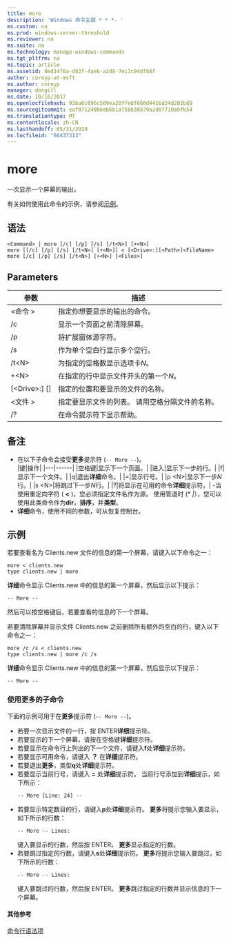```yaml
---
title: more
description: 'Windows 命令主题 * * *- '
ms.custom: na
ms.prod: windows-server-threshold
ms.reviewer: na
ms.suite: na
ms.technology: manage-windows-commands
ms.tgt_pltfrm: na
ms.topic: article
ms.assetid: ded14f6a-d82f-4aeb-a2d8-7ec1c94dfb8f
author: coreyp-at-msft
ms.author: coreyp
manager: dongill
ms.date: 10/16/2017
ms.openlocfilehash: 93ba6c696c509ea20ffe8f680d4416d24d202b89
ms.sourcegitcommit: eaf071249b6eb6b1a758b38579a2d87710abfb54
ms.translationtype: MT
ms.contentlocale: zh-CN
ms.lasthandoff: 05/31/2019
ms.locfileid: "66437313"
---
```

# <a name="more"></a>more



一次显示一个屏幕的输出。

有关如何使用此命令的示例，请参阅[示例](#BKMK_examples)。

## <a name="syntax"></a>语法

```
<Command> | more [/c] [/p] [/s] [/t<N>] [+<N>]
more [[/c] [/p] [/s] [/t<N>] [+<N>]] < [<Drive>:][<Path>]<FileName>
more [/c] [/p] [/s] [/t<N>] [+<N>] [<Files>]
```

## <a name="parameters"></a>Parameters

|           参数            |                               描述                               |
|--------------------------------|-------------------------------------------------------------------------|
|           \<命令 >           |      指定你想要显示的输出的命令。      |
|               /c               |               显示一个页面之前清除屏幕。               |
|               /p               |                      将扩展窗体源字符。                      |
|               /s               |          作为单个空白行显示多个空行。          |
|             /t\<N>             |         为指定的空格数显示选项卡*N*。         |
|             +\<N>              |     在指定的行中显示文件开头的第一个*N*。     |
| [\<Drive>:] [<Path>]<FileName> |          指定的位置和要显示的文件的名称。          |
|            \<文件 >            | 指定要显示文件的列表。 请用空格分隔文件的名称。 |
|               /?               |                  在命令提示符下显示帮助。                   |

## <a name="remarks"></a>备注

-   在以下子命令会接受**更多**提示符 (`-- More --`)。  
    |键|操作|
    |---|------|
    |空格键|显示下一个页面。|
    |进入|显示下一步的行。|
    |f|显示下一个文件。|
    |q|退出**详细**命令。|
    |=|显示行号。|
    |p \<N>|显示下一步*N*行。|
    |s \<N>|将跳过下一步*N*行。|
    |?|将显示在可用的命令**详细**提示符。|
-当使用重定向字符 ( **<** )，您必须指定文件名作为源。 使用管道时 (* *|*），您可以使用此类命令作为**dir**，**排序**，并**类型**。
-   **详细**命令，使用不同的参数，可从恢复控制台。

## <a name="BKMK_examples"></a>示例

若要查看名为 Clients.new 文件的信息的第一个屏幕，请键入以下命令之一：
```
more < clients.new
type clients.new | more
```
**详细**命令显示 Clients.new 中的信息的第一个屏幕，然后显示以下提示：
```
-- More --
```
然后可以按空格键后，若要查看的信息的下一个屏幕。

若要清除屏幕并显示文件 Clients.new 之前删除所有额外的空白的行，键入以下命令之一：
```
more /c /s < clients.new
type clients.new | more /c /s
```
**详细**命令显示 Clients.new 中的信息的第一个屏幕，然后显示以下提示：
```
-- More --
```

### <a name="using-more-subcommands"></a>使用更多的子命令

下面的示例可用于在**更多**提示符 (`-- More --`)。
- 若要一次显示文件的一行，按 ENTER**详细**提示符。
- 若要显示的下一个屏幕，请按在空格键**详细**提示符。
- 若要显示在命令行上列出的下一个文件，请键入**f**处**详细**提示符。
- 若要显示可用命令，请键入 **？** 在**详细**提示符。
- 若要退出**更多**，类型**q**处**详细**提示符。
- 若要显示当前行号，请键入 **=** 处**详细**提示符。 当前行号添加到**详细**提示，如下所示：  
  ```
  -- More [Line: 24] --
  ```  
- 若要显示特定数目的行，请键入**p**处**详细**提示符。 **更多**将提示您输入要显示，如下所示的行数：  
  ```
  -- More -- Lines:
  ```  
  键入要显示的行数，然后按 ENTER。 **更多**显示指定的行数。
- 若要跳过指定的行数，请键入**s**处**详细**提示符。 **更多**将提示您输入要跳过，如下所示的行数：  
  ```
  -- More -- Lines:
  ```  
  键入要跳过的行数，然后按 ENTER。 **更多**跳过指定的行数并显示信息的下一个屏幕。

#### <a name="additional-references"></a>其他参考

[命令行语法项](command-line-syntax-key.md)